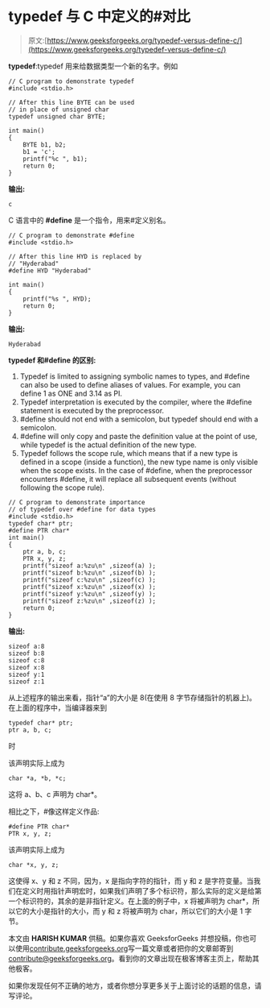 # typedef 与 C 中定义的#对比

> 原文:[https://www.geeksforgeeks.org/typedef-versus-define-c/](https://www.geeksforgeeks.org/typedef-versus-define-c/)

**typedef**:typedef 用来给数据类型一个新的名字。例如

```
// C program to demonstrate typedef
#include <stdio.h>

// After this line BYTE can be used
// in place of unsigned char
typedef unsigned char BYTE;

int main()
{
    BYTE b1, b2;
    b1 = 'c';
    printf("%c ", b1);
    return 0;
}
```

**输出:**

```
c
```

C 语言中的 **#define** 是一个指令，用来#定义别名。

```
// C program to demonstrate #define
#include <stdio.h>

// After this line HYD is replaced by
// "Hyderabad"
#define HYD "Hyderabad"

int main()
{
    printf("%s ", HYD);
    return 0;
}
```

**输出:**

```
Hyderabad
```

**typedef 和#define 的区别:**

1.  Typedef is limited to assigning symbolic names to types, and #define can also be used to define aliases of values. For example, you can define 1 as ONE and 3.14 as PI.
2.  Typedef interpretation is executed by the compiler, where the #define statement is executed by the preprocessor.
3.  #define should not end with a semicolon, but typedef should end with a semicolon.
4.  #define will only copy and paste the definition value at the point of use, while typedef is the actual definition of the new type.
5.  Typedef follows the scope rule, which means that if a new type is defined in a scope (inside a function), the new type name is only visible when the scope exists. In the case of #define, when the preprocessor encounters #define, it will replace all subsequent events (without following the scope rule).

```
// C program to demonstrate importance
// of typedef over #define for data types
#include <stdio.h>
typedef char* ptr;
#define PTR char*
int main()
{
    ptr a, b, c;
    PTR x, y, z;
    printf("sizeof a:%zu\n" ,sizeof(a) );
    printf("sizeof b:%zu\n" ,sizeof(b) );
    printf("sizeof c:%zu\n" ,sizeof(c) );
    printf("sizeof x:%zu\n" ,sizeof(x) );
    printf("sizeof y:%zu\n" ,sizeof(y) );
    printf("sizeof z:%zu\n" ,sizeof(z) );
    return 0;
}
```

**输出:**

```
sizeof a:8
sizeof b:8
sizeof c:8
sizeof x:8
sizeof y:1
sizeof z:1

```

从上述程序的输出来看，指针“a”的大小是 8(在使用 8 字节存储指针的机器上)。在上面的程序中，当编译器来到

```
typedef char* ptr;
ptr a, b, c;
```

时

该声明实际上成为

```
char *a, *b, *c;
```

这将 a、b、c 声明为 char*。

相比之下，#像这样定义作品:

```
#define PTR char*
PTR x, y, z;

```

该声明实际上成为

```
char *x, y, z;
```

这使得 x、y 和 z 不同，因为，x 是指向字符的指针，而 y 和 z 是字符变量。当我们在定义时用指针声明宏时，如果我们声明了多个标识符，那么实际的定义是给第一个标识符的，其余的是非指针定义。在上面的例子中，x 将被声明为 char*，所以它的大小是指针的大小，而 y 和 z 将被声明为 char，所以它们的大小是 1 字节。

本文由 **HARISH KUMAR** 供稿。如果你喜欢 GeeksforGeeks 并想投稿，你也可以使用[contribute.geeksforgeeks.org](http://contribute.geeksforgeeks.org)写一篇文章或者把你的文章邮寄到 contribute@geeksforgeeks.org。看到你的文章出现在极客博客主页上，帮助其他极客。

如果你发现任何不正确的地方，或者你想分享更多关于上面讨论的话题的信息，请写评论。